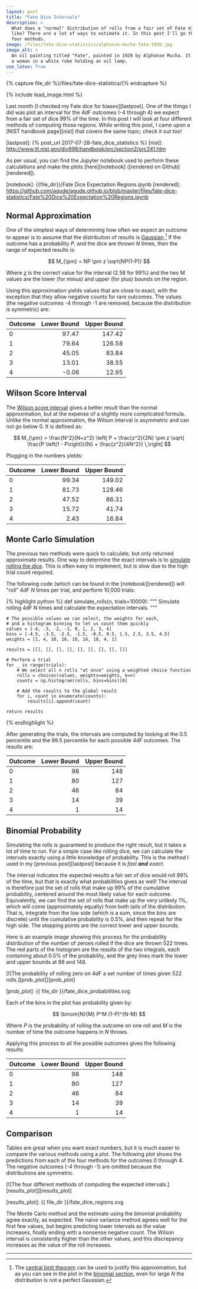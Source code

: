 ```yaml
---
layout: post
title: "Fate Dice Intervals"
description: >
  What does a "normal" distribution of rolls from a fair set of Fate dice look
  like? There are a lot of ways to estimate it. In this post I'll go through
  four methods.
image: /files/fate-dice-statistics/alphonse-mucha-fate-1920.jpg
image_alt: >
  An oil painting titled "Fate", painted in 1920 by Alphonse Mucha. It depicts
  a woman in a white robe holding an oil lamp.
use_latex: True
---
```


{% capture file_dir %}/files/fate-dice-statistics/{% endcapture %}

{% include lead_image.html %}

Last month [I checked my Fate dice for biases][lastpost]. One of the things I
did was plot an interval for the 4dF outcomes (-4 through 4) we expect from a
fair set of dice 99% of the time. In this post I will look at four different
methods of computing those regions. While writing this post, I came upon a
[NIST handbook page][nist] that covers the same topic; check it out too!

[lastpost]: {% post_url 2017-07-28-fate_dice_statistics %}
[nist]: http://www.itl.nist.gov/div898/handbook/prc/section2/prc241.htm

As per usual, you can find the Jupyter notebook used to perform these
calculations and make the plots [here][notebook] ([rendered on
Github][rendered]).

[notebook]: {{file_dir}}/Fate Dice Expectation Regions.ipynb
[rendered]: https://github.com/agude/agude.github.io/blob/master/files/fate-dice-statistics/Fate%20Dice%20Expectation%20Regions.ipynb

## Normal Approximation

One of the simplest ways of determining how often we expect an outcome to
appear is to assume that the distribution of results is
[Gaussian][normal].[^1] If the outcome has a probability _P_, and the dice are
thrown _N_ times, then the range of expected results is:

[normal]: https://en.wikipedia.org/wiki/Normal_distribution

$$ M_{\pm} = NP \pm z \sqrt{NP(1-P)} $$

Where [_z_][zscore] is the correct value for the interval (2.58 for 99%) and the
two M values are the lower (for minus) and upper (for plus) bounds on the
region.

[zscore]: https://en.wikipedia.org/wiki/Standard_score

Using this approximation yields values that are close to exact, with the
exception that they allow negative counts for rare outcomes. The values (the 
negative outcomes -4 through -1 are removed, because the distribution is symmetric)
are:

| Outcome | Lower Bound | Upper Bound |
|:--------|------------:|------------:|
|       0 |       97.47 |      147.42 |
|       1 |       79.64 |      126.58 |
|       2 |       45.05 |       83.84 |
|       3 |       13.01 |       38.55 |
|       4 |       -0.06 |       12.95 |

## Wilson Score Interval

The [Wilson score interval][wilson] gives a better result than the normal
approximation, but at the expense of a slightly more complicated formula.
Unlike the normal approximation, the Wilson interval is asymmetric and can not
go below 0. It is defined as:

[wilson]: https://en.wikipedia.org/wiki/Binomial_proportion_confidence_interval#Wilson_score_interval

$$ M_{\pm} = \frac{N^2}{N+z^2} \left[ P + \frac{z^2}{2N} \pm z \sqrt{ \frac{P \left(1 - P\right)}{N}  + \frac{z^2}{4N^2}} \,\right] $$

Plugging in the numbers yields:

| Outcome | Lower Bound | Upper Bound |
|:--------|------------:|------------:|
|       0 |       99.34 |      149.02 |
|       1 |       81.73 |      128.46 |
|       2 |       47.52 |       86.31 |
|       3 |       15.72 |       41.74 |
|       4 |        2.43 |       16.84 |

## Monte Carlo Simulation

The previous two methods were quick to calculate, but only returned
approximate results. One way to determine the exact intervals is to [simulate
rolling the dice][mc]. This is often easy to implement, but is slow due to the
high trial count required.

[mc]: https://en.wikipedia.org/wiki/Monte_Carlo_method

The following code (which can be found in the [notebook][rendered]) will
"roll" 4dF _N_ times per trial, and perform 10,000 trials:

{% highlight python %}
def simulate_rolls(n, trials=10000):
    """ Simulate rolling 4dF N times and calculate the expectation
    intervals.
    """

    # The possible values we can select, the weights for each,
    # and a histogram binning to let us count them quickly
    values = [-4, -3, -2, -1, 0, 1, 2, 3, 4]
    bins = [-4.5, -3.5, -2.5, -1.5, -0.5, 0.5, 1.5, 2.5, 3.5, 4.5]
    weights = [1, 4, 10, 16, 19, 16, 10, 4, 1]

    results = [[], [], [], [], [], [], [], [], []]

    # Perform a trial
    for _ in range(trials):
        # We select all n rolls "at once" using a weighted choice function
        rolls = choices(values, weights=weights, k=n)
        counts = np.histogram(rolls, bins=bins)[0]

        # Add the results to the global result
        for i, count in enumerate(counts):
            results[i].append(count)

    return results
{% endhighlight %}

After generating the trials, the intervals are computed by looking at the 0.5
percentile and the 99.5 percentile for each possible 4dF outcomes. The results
are:

| Outcome | Lower Bound | Upper Bound |
|:--------|------------:|------------:|
|       0 |          98 |         148 |
|       1 |          80 |         127 |
|       2 |          46 |          84 |
|       3 |          14 |          39 |
|       4 |           1 |          14 |

## Binomial Probability

Simulating the rolls is guaranteed to produce the right result, but it takes a
lot of time to run. For a simple case like rolling dice, we can calculate the
intervals exactly using a little knowledge of probability. This is the method
I used in my [previous post][lastpost] because it is _fast **and** exact_.

The interval indicates the expected results a fair set of dice would roll 99%
of the time, but that is exactly what probabilities gives as well! The
interval is therefore just the set of rolls that make up 99% of the cumulative
probability, centered around the most likely value for each outcome.
Equivalently, we can find the set of rolls that make up the very unlikely 1%,
which will come (approximately equally) from both tails of the
distribution. That is, integrate from the low side (which is a sum, since
the bins are discrete) until the cumulative probability is 0.5%, and then
repeat for the high side. The stopping points are the correct lower and upper
bounds.

Here is an example image showing this process for the probability distribution
of the number of zeroes rolled if the dice are thrown 522 times. The red parts
of the histogram are the results of the two integrals, each containing about
0.5% of the probability, and the grey lines mark the lower and upper bounds at
98 and 148.

[![The probability of rolling zero on 4dF a set number of times given 522 rolls.][prob_plot]][prob_plot]

[prob_plot]: {{ file_dir }}/fate_dice_probabilities.svg

Each of the bins in the plot has probability given by:

$$ \binom{N}{M} P^M (1-P)^{N-M} $$

Where _P_ is the probability of rolling the outcome on one roll and _M_ is the
number of time the outcome happens in _N_ throws.

Applying this process to all the possible outcomes gives the following
results:

| Outcome | Lower Bound | Upper Bound |
|:--------|------------:|------------:|
|       0 |          98 |         148 |
|       1 |          80 |         127 |
|       2 |          46 |          84 |
|       3 |          14 |          39 |
|       4 |           1 |          14 |

## Comparison

Tables are great when you want exact numbers, but it is much easier to compare
the various methods using a plot. The following plot shows the predictions
from each of the four methods for the outcomes 0 through 4. The negative
outcomes (-4 through -1) are omitted because the distributions are symmetric.

[![The four different methods of computing the expected intervals.][results_plot]][results_plot]

[results_plot]: {{ file_dir }}/fate_dice_regions.svg

The Monte Carlo method and the estimate using the binomial probability agree
exactly, as expected. The naive variance method agrees well for the first few
values, but begins predicting lower intervals as the value increases, finally
ending with a nonsense negative count. The Wilson interval is consistently
higher than the other values, and this discrepancy increases as the value of
the roll increases.

---

[^1]: The [central limit theorem](https://en.wikipedia.org/wiki/Central_limit_theorem) can be used to justify this approximation, but as you can see in the plot in the [binomial section](#binomial-probability), even for large _N_ the distribution is not a perfect Gaussian.
